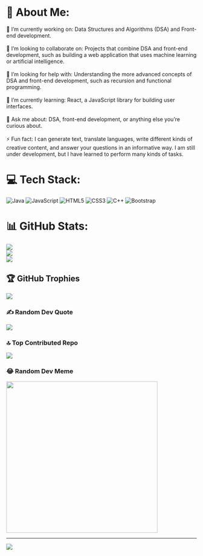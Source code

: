 # 💫 About Me:
🔭 I’m currently working on: Data Structures and Algorithms (DSA) and Front-end development.<br><br>👯 I’m looking to collaborate on: Projects that combine DSA and front-end development, such as building a web application that uses machine learning or artificial intelligence.<br><br>🤝 I’m looking for help with: Understanding the more advanced concepts of DSA and front-end development, such as recursion and functional programming.<br><br>🌱 I’m currently learning: React, a JavaScript library for building user interfaces.<br><br>💬 Ask me about: DSA, front-end development, or anything else you’re curious about.<br><br>⚡ Fun fact: I can generate text, translate languages, write different kinds of creative content, and answer your questions in an informative way. I am still under development, but I have learned to perform many kinds of tasks.


# 💻 Tech Stack:
![Java](https://img.shields.io/badge/java-%23ED8B00.svg?style=for-the-badge&logo=java&logoColor=white) ![JavaScript](https://img.shields.io/badge/javascript-%23323330.svg?style=for-the-badge&logo=javascript&logoColor=%23F7DF1E) ![HTML5](https://img.shields.io/badge/html5-%23E34F26.svg?style=for-the-badge&logo=html5&logoColor=white) ![CSS3](https://img.shields.io/badge/css3-%231572B6.svg?style=for-the-badge&logo=css3&logoColor=white) ![C++](https://img.shields.io/badge/c++-%2300599C.svg?style=for-the-badge&logo=c%2B%2B&logoColor=white) ![Bootstrap](https://img.shields.io/badge/bootstrap-%23563D7C.svg?style=for-the-badge&logo=bootstrap&logoColor=white)
# 📊 GitHub Stats:
![](https://github-readme-stats.vercel.app/api?username=ft-prince&theme=dark&hide_border=false&include_all_commits=false&count_private=true)<br/>
![](https://github-readme-streak-stats.herokuapp.com/?user=ft-prince&theme=dark&hide_border=false)<br/>
![](https://github-readme-stats.vercel.app/api/top-langs/?username=ft-prince&theme=dark&hide_border=false&include_all_commits=false&count_private=true&layout=compact)

## 🏆 GitHub Trophies
![](https://github-profile-trophy.vercel.app/?username=ft-prince&theme=radical&no-frame=false&no-bg=true&margin-w=4)

### ✍️ Random Dev Quote
![](https://quotes-github-readme.vercel.app/api?type=horizontal&theme=radical)

### 🔝 Top Contributed Repo
![](https://github-contributor-stats.vercel.app/api?username=ft-prince&limit=5&theme=dark&combine_all_yearly_contributions=true)

### 😂 Random Dev Meme
<img src='https://randommeme-five.vercel.app/' style="height: 400px;"/>

---
[![](https://visitcount.itsvg.in/api?id=ft-prince&icon=0&color=0)](https://visitcount.itsvg.in)

<!-- Proudly created with GPRM ( https://gprm.itsvg.in ) -->
